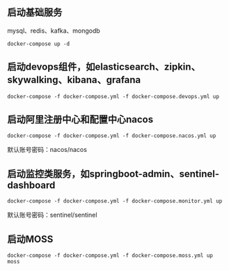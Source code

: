 

## 启动基础服务

mysql、redis、kafka、mongodb
 
`docker-compose up -d`


## 启动devops组件，如elasticsearch、zipkin、skywalking、kibana、grafana

`docker-compose -f docker-compose.yml -f docker-compose.devops.yml up`

## 启动阿里注册中心和配置中心nacos

`docker-compose -f docker-compose.yml -f docker-compose.nacos.yml up`

默认账号密码：nacos/nacos

## 启动监控类服务，如springboot-admin、sentinel-dashboard

`docker-compose -f docker-compose.yml -f docker-compose.monitor.yml up`

默认账号密码：sentinel/sentinel

## 启动MOSS

`docker-compose -f docker-compose.yml -f docker-compose.moss.yml up moss`
